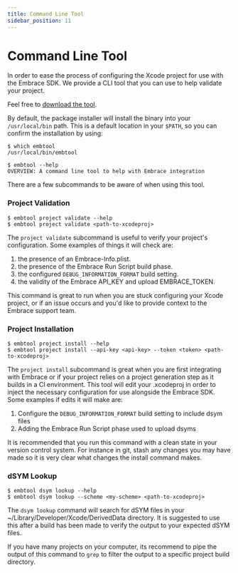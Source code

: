 ```yaml
---
title: Command Line Tool
sidebar_position: 11
---
```


# Command Line Tool

In order to ease the process of configuring the Xcode project for use with the 
Embrace SDK. We provide a CLI tool that you can use to help validate your 
project. 

Feel free to [download the tool](https://downloads.embrace.io/embtool/embtool-latest.pkg).

By default, the package installer will install the binary into your
`/usr/local/bin` path. This is a default location in your `$PATH`, so you can
confirm the installation by using:

```shell-session
$ which embtool
/usr/local/bin/embtool

$ embtool --help
OVERVIEW: A command line tool to help with Embrace integration
```

There are a few subcommands to be aware of when using this tool.

### Project Validation

```shell-session
$ embtool project validate --help
$ embtool project validate <path-to-xcodeproj>
```

The `project validate` subcommand is useful to verify your project's
configuration. Some examples of things it will check are:

1) the presence of an Embrace-Info.plist.
1) the presence of the Embrace Run Script build phase.
1) the configured `DEBUG_INFORMATION_FORMAT` build setting.
1) the validity of the Embrace API_KEY and upload EMBRACE_TOKEN.

This command is great to run when you are stuck configuring your Xcode project,
or if an issue occurs and you'd like to provide context to the Embrace support team.

### Project Installation

```shell-session
$ embtool project install --help
$ embtool project install --api-key <api-key> --token <token> <path-to-xcodeproj>
```

The `project install` subcommand is great when you are first integrating with
Embrace or if your project relies on a project generation step as it builds
in a CI environment. This tool will edit your .xcodeproj in order to inject the
necessary configuration for use alongside the Embrace SDK. Some examples if
edits it will make are:

1) Configure the `DEBUG_INFORMATION_FORMAT` build setting to include dsym files
1) Adding the Embrace Run Script phase used to upload dsyms

It is recommended that you run this command with a clean state in your
version control system. For instance in git, stash any changes you may have
made so it is very clear what changes the install command makes.

### dSYM Lookup

```shell-session
$ embtool dsym lookup --help
$ embtool dsym lookup --scheme <my-scheme> <path-to-xcodeproj>
```

The `dsym lookup` command will search for dSYM files in your
~/Library/Developer/Xcode/DerivedData directory. It is suggested to use this
after a build has been made to verify the output to your expected dSYM files.

If you have many projects on your computer, its recommend to pipe the output
of this command to `grep` to filter the output to a specific project build
directory.
